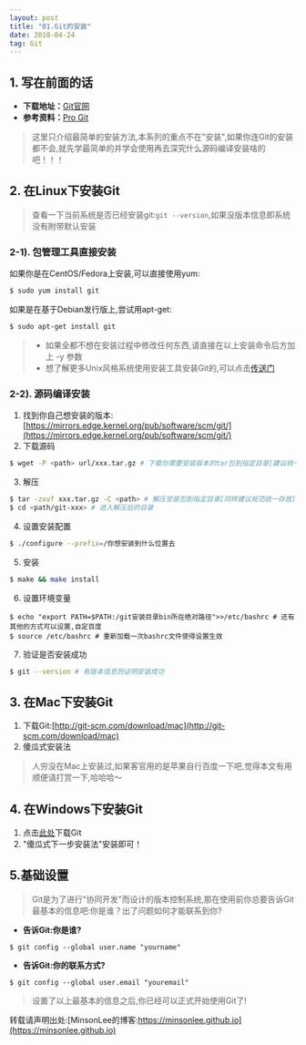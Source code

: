 ```yaml
---
layout: post
title: "01.Git的安装"
date: 2018-04-24
tag: Git
---
```


## 1. 写在前面的话
- **下载地址：**[Git官网](https://git-scm.com/)
- **参考资料：**[Pro Git](https://git-scm.com/book/zh/v2)

> 这里只介绍最简单的安装方法,本系列的重点不在"安装",如果你连Git的安装都不会,就先学最简单的并学会使用再去深究什么源码编译安装啥的吧！！！

## 2. 在Linux下安装Git
> 查看一下当前系统是否已经安装git:`git --version`,如果没版本信息即系统没有附带默认安装

### 2-1). 包管理工具直接安装
如果你是在CentOS/Fedora上安装,可以直接使用yum:
```sh
$ sudo yum install git
```
如果是在基于Debian发行版上,尝试用apt-get:
```sh
$ sudo apt-get install git
```
> - 如果全都不想在安装过程中修改任何东西,请直接在以上安装命令后方加上 -y 参数
> - 想了解更多Unix风格系统使用安装工具安装Git的,可以点击[传送门](http://git-scm.com/download/linux)

### 2-2). 源码编译安装
1. 找到你自己想安装的版本:[https://mirrors.edge.kernel.org/pub/software/scm/git/](https://mirrors.edge.kernel.org/pub/software/scm/git/)
2. 下载源码
```sh
$ wget -P <path> url/xxx.tar.gz # 下载你需要安装版本的tar包到指定目录[建议统一规范存放你电脑中下载的tar包]
```
3. 解压
```sh
$ tar -zxvf xxx.tar.gz -C <path> # 解压安装包到指定目录[同样建议规范统一存放]
$ cd <path/git-xxx> # 进入解压后的目录
```
4. 设置安装配置
```sh
$ ./configure --prefix=/你想安装到什么位置去
```
5. 安装
```sh
$ make && make install
```
6. 设置环境变量
```
$ echo "export PATH=$PATH:/git安装目录bin所在绝对路径">>/etc/bashrc # 还有其他的方式可以设置,自定百度
$ source /etc/bashrc # 重新加载一次bashrc文件使得设置生效
```
7. 验证是否安装成功
```sh
$ git --version # 有版本信息则证明安装成功
```


## 3. 在Mac下安装Git
1. 下载Git:[http://git-scm.com/download/mac](http://git-scm.com/download/mac)
2. 傻瓜式安装法

> 人穷没在Mac上安装过,如果客官用的是苹果自行百度一下吧,觉得本文有用顺便请打赏一下,哈哈哈～

## 4. 在Windows下安装Git
1. 点击[此处](https://git-scm.com/download/win)下载Git
2. "傻瓜式下一步安装法"安装即可！

## 5.基础设置
> Git是为了进行"协同开发"而设计的版本控制系统,那在使用前你总要告诉Git最基本的信息吧:你是谁？出了问题如何才能联系到你?

- **告诉Git:你是谁?**
```git
$ git config --global user.name "yourname"
```

- **告诉Git:你的联系方式?**
```git
$ git config --global user.email "youremail"
```

> 设置了以上最基本的信息之后,你已经可以正式开始使用Git了!

转载请声明出处:[MinsonLee的博客:https://minsonlee.github.io](https://minsonlee.github.io)

